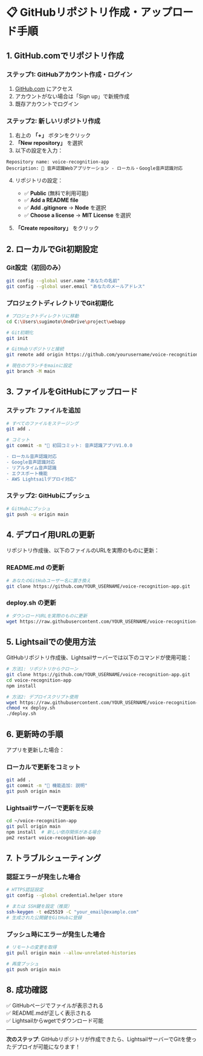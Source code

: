 # 📋 GitHubリポジトリ作成・アップロード手順

## 1. GitHub.comでリポジトリ作成

### ステップ1: GitHubアカウント作成・ログイン
1. [GitHub.com](https://github.com) にアクセス
2. アカウントがない場合は「Sign up」で新規作成
3. 既存アカウントでログイン

### ステップ2: 新しいリポジトリ作成
1. 右上の **「+」** ボタンをクリック
2. **「New repository」** を選択
3. 以下の設定を入力：

```
Repository name: voice-recognition-app
Description: 🎤 音声認識Webアプリケーション - ローカル・Google音声認識対応
```

4. リポジトリの設定：
   - ✅ **Public** (無料で利用可能)
   - ✅ **Add a README file**
   - ✅ **Add .gitignore** → **Node** を選択
   - ✅ **Choose a license** → **MIT License** を選択

5. **「Create repository」** をクリック

## 2. ローカルでGit初期設定

### Git設定（初回のみ）
```bash
git config --global user.name "あなたの名前"
git config --global user.email "あなたのメールアドレス"
```

### プロジェクトディレクトリでGit初期化
```bash
# プロジェクトディレクトリに移動
cd C:\Users\sugimoto\OneDrive\project\webapp

# Git初期化
git init

# GitHubリポジトリと接続
git remote add origin https://github.com/yourusername/voice-recognition-app.git

# 現在のブランチをmainに設定
git branch -M main
```

## 3. ファイルをGitHubにアップロード

### ステップ1: ファイルを追加
```bash
# すべてのファイルをステージング
git add .

# コミット
git commit -m "🎤 初回コミット: 音声認識アプリV1.0.0

- ローカル音声認識対応
- Google音声認識対応
- リアルタイム音声認識
- エクスポート機能
- AWS Lightsailデプロイ対応"
```

### ステップ2: GitHubにプッシュ
```bash
# GitHubにプッシュ
git push -u origin main
```

## 4. デプロイ用URLの更新

リポジトリ作成後、以下のファイルのURLを実際のものに更新：

### README.md の更新
```bash
# あなたのGitHubユーザー名に置き換え
git clone https://github.com/YOUR_USERNAME/voice-recognition-app.git
```

### deploy.sh の更新
```bash
# ダウンロードURLを実際のものに更新
wget https://raw.githubusercontent.com/YOUR_USERNAME/voice-recognition-app/main/deploy.sh
```

## 5. Lightsailでの使用方法

GitHubリポジトリ作成後、Lightsailサーバーでは以下のコマンドが使用可能：

```bash
# 方法1: リポジトリからクローン
git clone https://github.com/YOUR_USERNAME/voice-recognition-app.git
cd voice-recognition-app
npm install

# 方法2: デプロイスクリプト使用
wget https://raw.githubusercontent.com/YOUR_USERNAME/voice-recognition-app/main/deploy.sh
chmod +x deploy.sh
./deploy.sh
```

## 6. 更新時の手順

アプリを更新した場合：

### ローカルで更新をコミット
```bash
git add .
git commit -m "🔧 機能追加: 説明"
git push origin main
```

### Lightsailサーバーで更新を反映
```bash
cd ~/voice-recognition-app
git pull origin main
npm install  # 新しい依存関係がある場合
pm2 restart voice-recognition-app
```

## 7. トラブルシューティング

### 認証エラーが発生した場合
```bash
# HTTPS認証設定
git config --global credential.helper store

# または SSH鍵を設定（推奨）
ssh-keygen -t ed25519 -C "your_email@example.com"
# 生成された公開鍵をGitHubに登録
```

### プッシュ時にエラーが発生した場合
```bash
# リモートの変更を取得
git pull origin main --allow-unrelated-histories

# 再度プッシュ
git push origin main
```

## 8. 成功確認

✅ GitHubページでファイルが表示される  
✅ README.mdが正しく表示される  
✅ Lightsailからwgetでダウンロード可能  

---

**次のステップ**: GitHubリポジトリが作成できたら、LightsailサーバーでGitを使ったデプロイが可能になります！